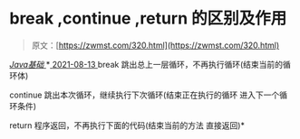 <!--yml
category: 未分类
date: 0001-01-01 00:00:00
--->

# break ,continue ,return 的区别及作用

> 原文：[https://zwmst.com/320.html](https://zwmst.com/320.html)

   [ *Java基础* ](https://zwmst.com/java%e5%9f%ba%e7%a1%80)*[ <time datetime="2021-08-13T08:11:11+08:00"> 2021-08-13 </time> ](https://zwmst.com/320.html)  break 跳出总上一层循环，不再执行循环(结束当前的循环体)

continue 跳出本次循环，继续执行下次循环(结束正在执行的循环 进入下一个循环条件)

return 程序返回，不再执行下面的代码(结束当前的方法 直接返回)*